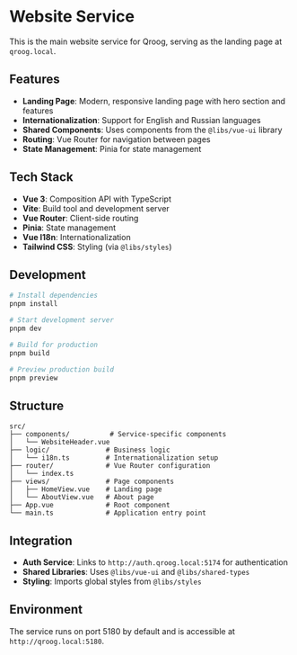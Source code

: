 # Website Service

This is the main website service for Qroog, serving as the landing page at `qroog.local`.

## Features

- **Landing Page**: Modern, responsive landing page with hero section and features
- **Internationalization**: Support for English and Russian languages
- **Shared Components**: Uses components from the `@libs/vue-ui` library
- **Routing**: Vue Router for navigation between pages
- **State Management**: Pinia for state management

## Tech Stack

- **Vue 3**: Composition API with TypeScript
- **Vite**: Build tool and development server
- **Vue Router**: Client-side routing
- **Pinia**: State management
- **Vue I18n**: Internationalization
- **Tailwind CSS**: Styling (via `@libs/styles`)

## Development

```bash
# Install dependencies
pnpm install

# Start development server
pnpm dev

# Build for production
pnpm build

# Preview production build
pnpm preview
```

## Structure

```
src/
├── components/          # Service-specific components
│   └── WebsiteHeader.vue
├── logic/              # Business logic
│   └── i18n.ts         # Internationalization setup
├── router/             # Vue Router configuration
│   └── index.ts
├── views/              # Page components
│   ├── HomeView.vue    # Landing page
│   └── AboutView.vue   # About page
├── App.vue             # Root component
└── main.ts             # Application entry point
```

## Integration

- **Auth Service**: Links to `http://auth.qroog.local:5174` for authentication
- **Shared Libraries**: Uses `@libs/vue-ui` and `@libs/shared-types`
- **Styling**: Imports global styles from `@libs/styles`

## Environment

The service runs on port 5180 by default and is accessible at `http://qroog.local:5180`.
